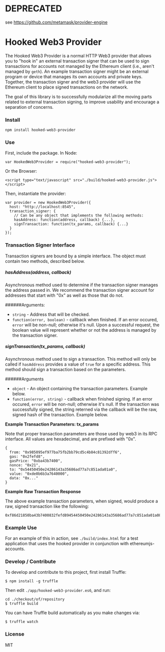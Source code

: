 # DEPRECATED
see https://github.com/metamask/provider-engine

# Hooked Web3 Provider

The Hooked Web3 Provider is a normal HTTP Web3 provider that allows you to "hook in" an external transaction signer that can be used to sign transactions for accounts not managed by the Ethereum client (i.e., aren't managed by `geth`). An example transaction signer might be an external program or device that manages its own accounts and private keys. Together, the transaction signer and the web3 provider will use the Ethereum client to place signed transactions on the network.

The goal of this library is to successfully modularize all the moving parts related to external transaction signing, to improve usability and encourage a separation of concerns.

### Install

```
npm install hooked-web3-provider
``` 

### Use

First, include the package. In Node:

```
var HookedWeb3Provider = require("hooked-web3-provider");
```

Or the Browser:

```
<script type="text/javascript" src="./build/hooked-web3-provider.js"></script>
```

Then, instantiate the provider:

```
var provider = new HookedWeb3Provider({
  host: "http://localhost:8545",
  transaction_signer: { 
    // Can be any object that implements the following methods:
    hasAddress: function(address, callback) {...},
    signTransaction: function(tx_params, callback) {...}
  }
});
```

### Transaction Signer Interface

Transaction signers are bound by a simple interface. The object must contain two methods, described below.

##### hasAddress(address, callback)

Asynchronous method used to determine if the transaction signer manages the address passed in. We recommend the transaction signer account for addresses that start with "0x" as well as those that do not. 

######Arguments:

* `string` - Address that will be checked. 
* `function(error, boolean)` - callback when finished. If an error occured, `error` will be non-null; otherwise it's null. Upon a successful request, the boolean value will represent whether or not the address is managed by the transaction signer.

##### signTransaction(tx_params, callback)

Asynchronous method used to sign a transaction. This method will only be called if `hasAddress` provides a value of `true` for a specific address. This method should sign a transaction based on the parameters. 

######Arguments

* `object` - An object containing the transaction parameters. Example below.
* `function(error, string)` - callback when finished signing. If an error occured, `error` will be non-null; otherwise it's null. If the transaction was successfully signed, the string reterned via the callback will be the raw, signed hash of the transaction. Example below.

**Example Transaction Parameters: tx_params**

Note that proper transaction parameters are those used by web3 in its RPC interface. All values are hexadecimal, and are prefixed with "0x".

```
{
  from: "0x985095ef977ba75fb2bb79cd5c4b84c81392dff6",
  gas: "0x2fefd8",
  gasPrice: "0xba43b7400",
  nonce: "0x21",
  to: "0x54450450e24286143a35686ad77a7c851ada01a0",
  value: "0xde0b6b3a7640000",
  data: "0x..."
}
```

**Example Raw Transaction Response**

The above example transaction parameters, when signed, would produce a raw, signed transaction like the following:

```
0xf86d21850ba43b7400832fefd89454450450e24286143a35686ad77a7c851ada01a0880de0b6b3a7640000801ba0c36fdbf8043a64a6096ee81da4de7f04def477b9a3210a18967fad07f72112b2a04aedfd1d9d9085256373b40ef02bc3da0a95054f40075de340086c9512707b29
```

### Example Use

For an example of this in action, see `./build/index.html` for a test application that uses the hooked provider in conjunction with ethereumjs-accounts.

### Develop / Contribute

To develop and contribute to this project, first install Truffle:

```
$ npm install -g truffle
```

Then edit `./app/hooked-web3-provider.es6`, and run:

```
cd ./checkout/of/repository
$ truffle build
```

You can have Truffle build automatically as you make changes via:

```
$ truffle watch
```

### License

MIT
